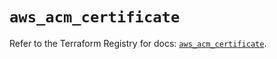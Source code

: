 # `aws_acm_certificate`

Refer to the Terraform Registry for docs: [`aws_acm_certificate`](https://registry.terraform.io/providers/hashicorp/aws/5.40.0/docs/resources/acm_certificate).
